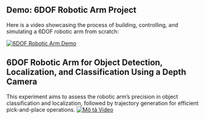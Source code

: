 ## Demo: 6DOF Robotic Arm Project

Here is a video showcasing the process of building, controlling, and simulating a 6DOF robotic arm from scratch:

[![6DOF Robotic Arm Demo](https://img.youtube.com/vi/36f4Qu18nGw/maxresdefault.jpg)](https://youtu.be/36f4Qu18nGw)

## 6DOF Robotic Arm for Object Detection, Localization, and Classification Using a Depth Camera

This experiment aims to assess the robotic arm’s precision in object classification and localization, followed by trajectory generation for efficient pick-and-place operations.
[![Mô tả Video](https://img.youtube.com/vi/ghb_5mY0_5c/maxresdefault.jpg)](https://youtu.be/ghb_5mY0_5c)
